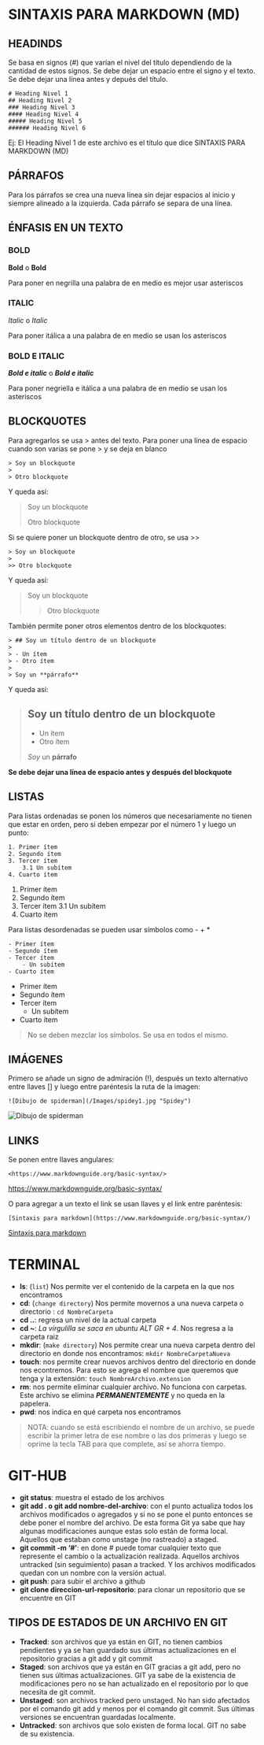 # SINTAXIS PARA MARKDOWN (MD)

## HEADINDS

Se basa en signos (#) que varían el nivel del título dependiendo de la cantidad de estos signos. Se debe dejar un espacio entre el signo y el texto. Se debe dejar una línea antes y depués del título.

    # Heading Nivel 1
    ## Heading Nivel 2
    ### Heading Nivel 3
    #### Heading Nivel 4
    ##### Heading Nivel 5
    ###### Heading Nivel 6

Ej: El Heading Nivel 1 de este archivo es el título que dice SINTAXIS PARA MARKDOWN (MD)


## PÁRRAFOS

Para los párrafos se crea una nueva línea sin dejar espacios al inicio y siempre alineado a la izquierda. Cada párrafo se separa de una línea.

## ÉNFASIS EN UN TEXTO

### BOLD

**Bold** o __Bold__

Para poner en negrilla una palabra de en medio es mejor usar asteriscos

### ITALIC

*Italic* o _Italic_

Para poner itálica a una palabra de en medio se usan los asteriscos

### BOLD E ITALIC

***Bold e italic*** o ___Bold e italic___

Para poner negriella e itálica a una palabra de en medio se usan los asteriscos

## BLOCKQUOTES

Para agregarlos se usa > antes del texto. Para poner una línea de espacio cuando son varias se pone > y se deja en blanco

    > Soy un blockquote
    >
    > Otro blockquote

Y queda así:

> Soy un blockquote
>
> Otro blockquote


Si se quiere poner un blockquote dentro de otro, se usa >>

    > Soy un blockquote
    >
    >> Otro blockquote 

Y queda así:

> Soy un blockquote
>
>> Otro blockquote 

También permite poner otros elementos dentro de los blockquotes:

    > ## Soy un título dentro de un blockquote
    >
    > - Un ítem
    > - Otro ítem
    >
    > Soy un **párrafo**

Y queda así:

> ## Soy un título dentro de un blockquote
>
> - Un ítem
> - Otro ítem
>
> *Soy* un **párrafo**

**Se debe dejar una línea de espacio antes y después del blockquote**

## LISTAS

Para listas ordenadas se ponen los números que necesariamente no tienen que estar en orden, pero si deben empezar por el número 1 y luego un punto:

    1. Primer ítem
    2. Segundo ítem
    3. Tercer ítem
        3.1 Un subítem
    4. Cuarto ítem

1. Primer ítem
2. Segundo ítem
3. Tercer ítem
    3.1 Un subítem
4. Cuarto ítem

Para listas desordenadas se pueden usar símbolos como - + * 

    - Primer ítem
    - Segundo ítem
    - Tercer ítem
        - Un subítem
    - Cuarto ítem

- Primer ítem
- Segundo ítem
- Tercer ítem
    - Un subítem
- Cuarto ítem

> No se deben mezclar los símbolos. Se usa en todos el mismo.

## IMÁGENES

Primero se añade un signo de admiración (!), después un texto alternativo entre llaves [] y luego entre paréntesis la ruta de la imagen:

    ![Dibujo de spiderman](/Images/spidey1.jpg "Spidey") 

![Dibujo de spiderman](/Images/spidey1.jpg "Spidey") 

## LINKS

Se ponen entre llaves angulares:

    <https://www.markdownguide.org/basic-syntax/>

<https://www.markdownguide.org/basic-syntax/>

O para agregar a un texto el link se usan llaves y el link entre paréntesis:

    [Sintaxis para markdown](https://www.markdownguide.org/basic-syntax/)

[Sintaxis para markdown](https://www.markdownguide.org/basic-syntax/)


# TERMINAL

- **ls**: (`list`) Nos permite ver el contenido de la carpeta en la que nos encontramos
- **cd**: (`change directory`) Nos permite movernos a una nueva carpeta o directorio
: `cd NombreCarpeta`
- **cd ..**: regresa un nivel de la actual carpeta
- **cd ~**: *La virgulilla se saca en ubuntu ALT GR + 4*. Nos regresa a la carpeta raiz
- **mkdir**: (`make directory`) Nos permite crear una nueva carpeta dentro del directorio en donde nos encontramos: `mkdir NombreCarpetaNueva`
- **touch**: nos permite crear nuevos archivos dentro del directorio en donde nos econtremos. Para esto se agrega el nombre que queremos que tenga y la extensión: `touch NombreArchivo.extension`
- **rm**: nos permite eliminar cualquier archivo. No funciona con carpetas. Este archivo se elimina ***PERMANENTEMENTE*** y no queda en la papelera.
- **pwd**: nos indica en qué carpeta nos encontramos

> NOTA: cuando se está escribiendo el nombre de un archivo, se puede escribir la primer letra de ese nombre o las dos primeras y luego se oprime la tecla TAB para que complete, así se ahorra tiempo.

# GIT-HUB

- **git status**: muestra el estado de los archivos
- **git add . o git add nombre-del-archivo**: con el punto actualiza todos los archivos modificados o agregados y si no se pone el punto entonces se debe poner el nombre del archivo. De esta forma Git ya sabe que hay algunas modificaciones aunque estas solo están de forma local. Aquellos que estaban como unstage (no rastreado) a staged.
- **git commit -m ‘#’**: en done # puede tomar cualquier texto que represente el cambio o la actualización realizada. Aquellos archivos untracked (sin seguimiento) pasan a tracked. Y los archivos modificados quedan con un nombre con la versión actual.
- **git push**: para subir el archivo a github
- **git clone direccion-url-repositorio**: para clonar un repositorio que se encuentre en GIT

## TIPOS DE ESTADOS DE UN ARCHIVO EN GIT

- **Tracked**: son archivos que ya están en GIT, no tienen cambios pendientes y ya se han guardado sus últimas actualizaciones en el repositorio gracias a git add y git commit
- **Staged**: son archivos que ya están en GIT gracias a git add, pero no tienen sus últimas actualizaciones. GIT ya sabe de la existencia de modificaciones pero no se han actualizado en el repositorio por lo que necesita de git commit.
- **Unstaged**: son archivos tracked pero unstaged. No han sido afectados por el comando git add y menos por el comando git commit. Sus últimas versiones se encuentran guardadas localmente.
- **Untracked**: son archivos que solo existen de forma local. GIT no sabe de su existencia.




